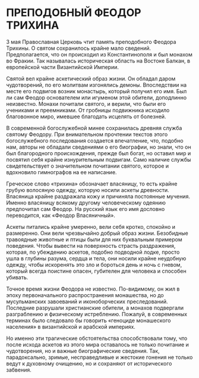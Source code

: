 # ПРЕПОДОБНЫЙ ФЕОДОР ТРИХИНА

3 мая Православная Церковь чтит память преподобного Феодора Трихины. О святом сохранилось крайне мало сведений. Предполагается, что он происходил из Константинополя и был монахом во Фракии. Так называлась историческая область на Востоке Балкан, в европейской части Византийской Империи.

Святой вел крайне аскетический образ жизни. Он обладал даром чудотворений, по его молитвам изгонялись демоны. Впоследствии на месте его подвигов возник монастырь, который получил его имя. Был ли сам Феодор основателем или игуменом этой обители, доподлинно неизвестно. Монахи почитали святого, и верили, что были его учениками и преемниками. От гробницы подвижника исходило благовонное миро, имевшее благодать исцелять от болезней.

В современной богослужебной минее сохранилась древняя служба святому Феодору. При внимательном прочтении текстов этого богослужебного последования создается впечатление, что, подобно нам, авторы не обладали сведениями о его биографии, но знали, что он был благородного происхождения, прежде был богат, но оставил мир и посвятил себя крайне изнурительным подвигам. Само наличие службы свидетельствует о значительном почитании святого, которое и вдохновило гимнографов на ее написание.

Греческое слово «трихина» обозначает власяницу, то есть крайне грубую волосяную одежду, которую носили аскеты древности. Власяница крайне раздражала кожу и причиняла постоянные мучения. Именно власяницу всякому другому человеческому одеянию предпочитал сам Феодор. На русский язык его имя дословно переводится, как «Феодор Власяничный».

Аскеты питались крайне умеренно, вели себя кротко, спокойно и размеренно. Они вели чрезвычайно добрый образ жизни. Безобидные травоядные животные и птицы были для них буквальным примером поведения. Чтобы вывести на поверхность страсть раздражения, которая, по убеждению аскетов, подобно подводной лодке, просто ушла в глубины разума, сердца и тела, они носили крайне неудобную одежду, чтобы искоренять это зло и бороться день и ночь с гневом, который всегда поистине опасен, губителен для человека и способен убивать.

Точное время жизни Феодора не известно. По-видимому, он жил в эпоху первоначального распространения монашества, но до мусульманских завоеваний и иконоборческих преследований. Последние разрушали христианские обители, а монахов подвергали разграблению и физическому истреблению. Пожалуй, в современных терминах было следовало бы говорить «геноциде монашеского населения» в византийской и арабской империях.

Но именно эти трагические обстоятельства способствовали тому, что после исхода аскетов из этого мира оставалось не только почитание и чудотворения, но и важные биографические сведения. Так, парадоксально, зримые, несправедливые и жестокие гонения не только ведут к духовному очищению, но и сохраняют от исторического забвения.
